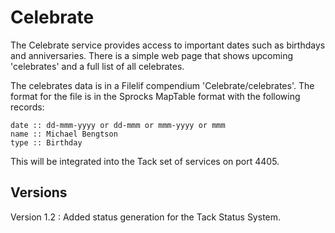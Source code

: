 # Celebrate

The Celebrate service provides access to important dates such as birthdays
and anniversaries. There is a simple web page that shows upcoming 'celebrates'
and a full list of all celebrates.

The celebrates data is in a Filelif compendium 'Celebrate/celebrates'. The format for the file is in the Sprocks MapTable format with the following
records:

    date :: dd-mmm-yyyy or dd-mmm or mmm-yyyy or mmm
    name :: Michael Bengtson
    type :: Birthday

This will be integrated into the Tack set of services on port 4405.

## Versions

Version 1.2 : Added status generation for the Tack Status System.
